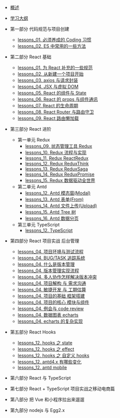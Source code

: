 - [概述](README.md)

- [学习大纲](schedule.md)

- 第一部分 代码规范与项目创建
  - [lessons_01. 必须养成的 Coding 习惯](unit_01/lessons_01.md)
  - [lessons_02. ES 中常用的一些方法](unit_01/lessons_02.md)
- 第二部分 React 基础
  - [lessons_01. 为 React 补充的一些规范](unit_02/lessons_01.md)
  - [lessons_02. 从新建一个项目开始](unit_02/lessons_02.md)
  - [lessons_03. axios 与请求封装](unit_02/lessons_03.md)
  - [lessons_04. JSX 与虚拟 DOM](unit_02/lessons_04.md)
  - [lessons_05. React 的组件与 State](unit_02/lessons_05.md)
  - [lessons_06. React 的 props 与组件通讯](unit_02/lessons_06.md)
  - [lessons_07. React 的生命周期](unit_02/lessons_07.md)
  - [lessons_08. React Router 与路由守卫](unit_02/lessons_08.md)
  - [lessons_09. React 路由懒加载](unit_02/lessons_09.md)
- 第三部分 React 进阶
  - 第一单元 Redux
    - [lessons_09. 状态管理工具 Redux](unit_03/lessons_01.md)
    - [lessons_10. Redux 流程与实现](unit_03/lessons_02.md)
    - [lessons_11. Redux ReactRedux](unit_03/lessons_03.md)
    - [lessons_12. Redux ReduxThink](unit_03/lessons_04.md)
    - [lessons_13. Redux ReduxSaga](unit_03/lessons_05.md)
    - [lessons_14. Redux ReduxPromise](unit_03/lessons_06.md)
    - [lessons_15. Redux 数据驱动全世界](unit_03/lessons_07.md)
  - 第二单元 Antd
    - [lessons_12. Antd 模态窗(Modal)](unit_04/lessons_01.md)
    - [lessons_13. Antd 表单(From)](unit_04/lessons_02.md)
    - [lessons_14. Antd 文件上传(Upload)](unit_04/lessons_03.md)
    - [lessons_15. Antd Tree 树 ](unit_04/lessons_04.md)
    - [lessons_16. Antd 数据分页 ](unit_04/lessons_04.md)
  - 第三单元 TypeScript
    - [lessons_12. TypeScript](unit_04/lessons_01.md)
- 第四部分 React 项目实战 后台管理
  - [lessons_04. 项目环境与测试流程](unit_04/lessons_01.md)
  - [lessons_04. BUG/TASK 追踪系统](unit_01/lessons_01.md)
  - [lessons_04. 什么是版本管理](unit_01/lessons_01.md)
  - [lessons_04. 版本管理实现流程](unit_01/lessons_01.md)
  - [lessons_04. 多人协作怎样解决版本冲突](unit_01/lessons_01.md)
  - [lessons_04. 项目解构 与 需求沟通](unit_01/lessons_01.md)
  - [lessons_04. 敏捷开发 与 工期估算](unit_01/lessons_01.md)
  - [lessons_04. 项目的基础 框架搭建](unit_01/lessons_01.md)
  - [lessons_04. 项目的核心 模块与组件](unit_01/lessons_01.md)
  - [lessons_04. 例会与 code review](unit_01/lessons_01.md)
  - [lessons_04. 数据图表 echarts](unit_01/lessons_01.md)
  - [lessons_04. echarts 的复杂实现](unit_01/lessons_01.md)
- 第五部分 React Hooks
  - [lessons_12. hooks 之 state ](unit_04/lessons_01.md)
  - [lessons_12. hooks 之 effect ](unit_04/lessons_01.md)
  - [lessons_12. hooks 之 自定义 hooks ](unit_04/lessons_01.md)
  - [lessons_12. antd4.x 有哪些变化 ](unit_04/lessons_01.md)
  - [lessons_12. antd mobile ](unit_04/lessons_01.md)
- 第六部分 React 与 TypeScript
- 第七部分 React + TypeScript 项目实战之移动电商篇
- 第八部分 把 Vue 和小程序拉出来遛遛
- 第九部分 nodejs 与 Egg2.x
